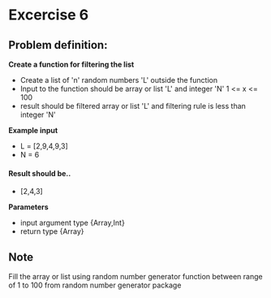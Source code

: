# Excercise 6

## Problem definition:

**Create a function for filtering the list**
- Create a list of 'n' random numbers 'L' outside the function
- Input to the function should be array or list 'L' and integer 'N' 1 <= x <= 100
- result should be filtered array or list 'L' and filtering rule is less than integer 'N' 

**Example input**
- L = [2,9,4,9,3]
- N = 6

#### Result should be..
- [2,4,3]

**Parameters**
- input argument type {Array<Int>,Int}
- return type {Array<Int>}

## Note
Fill the array or list using random number generator function between range of 1 to 100 from random number generator package


